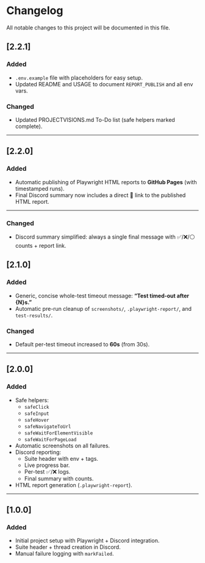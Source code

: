 # Changelog

All notable changes to this project will be documented in this file.

## [2.2.1]

### Added
- `.env.example` file with placeholders for easy setup.
- Updated README and USAGE to document `REPORT_PUBLISH` and all env vars.

### Changed
- Updated PROJECTVISIONS.md To-Do list (safe helpers marked complete).

---

## [2.2.0]

### Added
- Automatic publishing of Playwright HTML reports to **GitHub Pages** (with timestamped runs).
- Final Discord summary now includes a direct 🔗 link to the published HTML report.

---

### Changed
- Discord summary simplified: always a single final message with ✅/❌/⚪ counts + report link.

## [2.1.0]

### Added

- Generic, concise whole-test timeout message: **“Test timed-out after {N}s.”**
- Automatic pre-run cleanup of `screenshots/`, `.playwright-report/`, and `test-results/`.

### Changed

- Default per-test timeout increased to **60s** (from 30s).

---

## [2.0.0]

### Added

- Safe helpers:
  - `safeClick`
  - `safeInput`
  - `safeHover`
  - `safeNavigateToUrl`
  - `safeWaitForElementVisible`
  - `safeWaitForPageLoad`
- Automatic screenshots on all failures.
- Discord reporting:
  - Suite header with env + tags.
  - Live progress bar.
  - Per-test ✅/❌ logs.
  - Final summary with counts.
- HTML report generation (`.playwright-report`).

---

## [1.0.0]

### Added

- Initial project setup with Playwright + Discord integration.
- Suite header + thread creation in Discord.
- Manual failure logging with `markFailed`.
